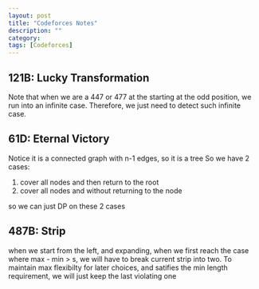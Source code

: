 ```yaml
---
layout: post
title: "Codeforces Notes"
description: ""
category: 
tags: [Codeforces]
---
```


121B: Lucky Transformation
-----------
Note that when we are a 447 or 477 at the starting at the odd position, we run into an infinite case. Therefore, we just need to detect such infinite case.


61D: Eternal Victory
----------
Notice it is a connected graph with  n-1 edges, so it is a tree
So we have 2 cases: 
1. cover all nodes and then return to the root
2. cover all nodes and without returning to the node

so we can just DP on these 2 cases


487B: Strip
---------
when we start from the left, and expanding, when we first reach the case where max - min > s, we will have to break current strip into two. To maintain max flexibilty for later choices, and satifies the min length requirement, we will just keep the last violating one
